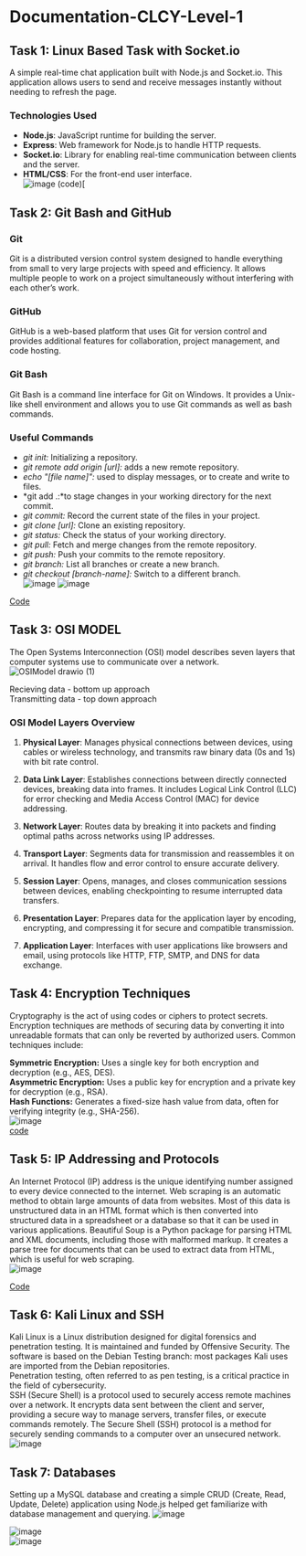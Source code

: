 # Documentation-CLCY-Level-1

## Task 1: Linux Based Task with Socket.io
A simple real-time chat application built with Node.js and Socket.io. 
This application allows users to send and receive messages instantly without needing to refresh the page.
### Technologies Used

- **Node.js**: JavaScript runtime for building the server.  
- **Express**: Web framework for Node.js to handle HTTP requests.  
- **Socket.io**: Library for enabling real-time communication between clients and the server.  
- **HTML/CSS**: For the front-end user interface.  
![image](https://github.com/user-attachments/assets/71d7d7b7-7f44-48ed-8292-1f43c5357e56)
(code)[

## Task 2: Git Bash and GitHub
### Git
Git is a distributed version control system designed to handle everything from small to very large projects with speed and efficiency. 
It allows multiple people to work on a project simultaneously without interfering with each other’s work.
### GitHub
GitHub is a web-based platform that uses Git for version control and provides additional features for collaboration, project management, and code hosting.
### Git Bash
Git Bash is a command line interface for Git on Windows. It provides a Unix-like shell environment and allows you to use Git commands as well as bash commands.
### Useful Commands
- *git init:* Initializing a repository.
- *git remote add origin [url]:* adds a new remote repository.
- *echo "[file name]":* used to display messages, or to create and write to files.
- *git add .:*to stage changes in your working directory for the next commit.
- *git commit:* Record the current state of the files in your project.
- *git clone [url]:* Clone an existing repository.
- *git status:* Check the status of your working directory.
- *git pull:* Fetch and merge changes from the remote repository.
- *git push:* Push your commits to the remote repository.
- *git branch:* List all branches or create a new branch.
- *git checkout [branch-name]:* Switch to a different branch.  
![image](https://github.com/user-attachments/assets/bf5a9abd-3275-45fa-9f0c-23db6eea2ecb)
![image](https://github.com/user-attachments/assets/bc9105f7-a82f-4dfa-b2cc-3823224d3a69)  

[Code](https://github.com/vvvvvvss/gitbash-and-github/blob/main/README.md)

## Task 3: OSI MODEL
The Open Systems Interconnection (OSI) model describes seven layers that computer systems use to communicate over a network.    
![OSIModel drawio (1)](https://github.com/user-attachments/assets/7808d1d1-292d-45f1-a3c6-c5857ed6d86e)

Recieving data - bottom up approach   
Transmitting data - top down approach
### OSI Model Layers Overview

1. **Physical Layer**: Manages physical connections between devices, using cables or wireless technology, and transmits raw binary data (0s and 1s) with bit rate control.

2. **Data Link Layer**: Establishes connections between directly connected devices, breaking data into frames. It includes Logical Link Control (LLC) for error checking and Media Access Control (MAC) for device addressing.

3. **Network Layer**: Routes data by breaking it into packets and finding optimal paths across networks using IP addresses.

4. **Transport Layer**: Segments data for transmission and reassembles it on arrival. It handles flow and error control to ensure accurate delivery.

5. **Session Layer**: Opens, manages, and closes communication sessions between devices, enabling checkpointing to resume interrupted data transfers.

6. **Presentation Layer**: Prepares data for the application layer by encoding, encrypting, and compressing it for secure and compatible transmission.

7. **Application Layer**: Interfaces with user applications like browsers and email, using protocols like HTTP, FTP, SMTP, and DNS for data exchange.




## Task 4: Encryption Techniques
Cryptography is the act of using codes or ciphers to protect secrets. 
Encryption techniques are methods of securing data by converting it into unreadable formats that can only be reverted by authorized users. Common techniques include:  

**Symmetric Encryption:** Uses a single key for both encryption and decryption (e.g., AES, DES).  
**Asymmetric Encryption:** Uses a public key for encryption and a private key for decryption (e.g., RSA).  
**Hash Functions:** Generates a fixed-size hash value from data, often for verifying integrity (e.g., SHA-256).  
![image](https://github.com/user-attachments/assets/6bf7d4d4-c189-4507-8ffd-97c1b0651883)    
[code](https://github.com/vvvvvvss/EncryptionTechniques/tree/main)


## Task 5: IP Addressing and Protocols
An Internet Protocol (IP) address is the unique identifying number assigned to every device connected to the internet.
Web scraping is an automatic method to obtain large amounts of data from websites. 
Most of this data is unstructured data in an HTML format which is then converted into structured data in a spreadsheet or a database so that it can be used in various applications. 
Beautiful Soup is a Python package for parsing HTML and XML documents, including those with malformed markup.
It creates a parse tree for documents that can be used to extract data from HTML, which is useful for web scraping.  
![image](https://github.com/user-attachments/assets/5619669c-4843-49f5-be29-c08c3b0e4b3a)  

[Code](https://github.com/vvvvvvss/WebScraping)

## Task 6: Kali Linux and SSH
Kali Linux is a Linux distribution designed for digital forensics and penetration testing. 
It is maintained and funded by Offensive Security. 
The software is based on the Debian Testing branch: most packages Kali uses are imported from the Debian repositories.   
Penetration testing, often referred to as pen testing, is a critical practice in the field of cybersecurity.  
SSH (Secure Shell) is a protocol used to securely access remote machines over a network. 
It encrypts data sent between the client and server, providing a secure way to manage servers, transfer files, or execute commands remotely. 
The Secure Shell (SSH) protocol is a method for securely sending commands to a computer over an unsecured network.  
![image](https://github.com/user-attachments/assets/7d504eb9-2ad2-494f-a7e9-5d53dadbfda9)

## Task 7: Databases
Setting up a MySQL database and creating a simple CRUD (Create, Read, Update, Delete) application using Node.js helped get familiarize with database management and querying.
![image](https://github.com/user-attachments/assets/3bfb148f-480e-4b77-a6cb-994d3f181516)
  
![image](https://github.com/user-attachments/assets/f8ed5f8e-6779-406b-ad6c-3b6b7116a75f)  
![image](https://github.com/user-attachments/assets/7ea97da1-201f-4441-a9ea-f9f8673a65a8)  


